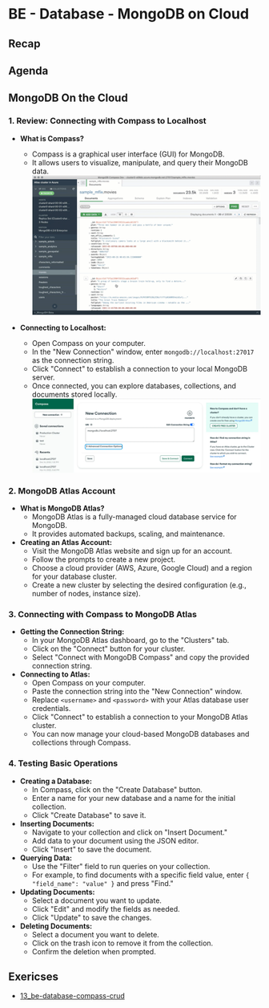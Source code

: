 # BE - Database - MongoDB on Cloud

## Recap


## Agenda

## MongoDB On the Cloud
### 1. Review: Connecting with Compass to Localhost
- **What is Compass?**
  - Compass is a graphical user interface (GUI) for MongoDB.
  - It allows users to visualize, manipulate, and query their MongoDB data.
  ![MongoDB Compass](./compass.gif)

- **Connecting to Localhost:**
  - Open Compass on your computer.
  - In the "New Connection" window, enter `mongodb://localhost:27017` as the connection string.
  - Click "Connect" to establish a connection to your local MongoDB server.
  - Once connected, you can explore databases, collections, and documents stored locally.
  ![MongoDB Connection](./connection.webp)

### 2. MongoDB Atlas Account
- **What is MongoDB Atlas?**
  - MongoDB Atlas is a fully-managed cloud database service for MongoDB.
  - It provides automated backups, scaling, and maintenance.
- **Creating an Atlas Account:**
  - Visit the MongoDB Atlas website and sign up for an account.
  - Follow the prompts to create a new project.
  - Choose a cloud provider (AWS, Azure, Google Cloud) and a region for your database cluster.
  - Create a new cluster by selecting the desired configuration (e.g., number of nodes, instance size).

### 3. Connecting with Compass to MongoDB Atlas
- **Getting the Connection String:**
  - In your MongoDB Atlas dashboard, go to the "Clusters" tab.
  - Click on the "Connect" button for your cluster.
  - Select "Connect with MongoDB Compass" and copy the provided connection string.
- **Connecting to Atlas:**
  - Open Compass on your computer.
  - Paste the connection string into the "New Connection" window.
  - Replace `<username>` and `<password>` with your Atlas database user credentials.
  - Click "Connect" to establish a connection to your MongoDB Atlas cluster.
  - You can now manage your cloud-based MongoDB databases and collections through Compass.

### 4. Testing Basic Operations
- **Creating a Database:**
  - In Compass, click on the "Create Database" button.
  - Enter a name for your new database and a name for the initial collection.
  - Click "Create Database" to save it.
- **Inserting Documents:**
  - Navigate to your collection and click on "Insert Document."
  - Add data to your document using the JSON editor.
  - Click "Insert" to save the document.
- **Querying Data:**
  - Use the "Filter" field to run queries on your collection.
  - For example, to find documents with a specific field value, enter `{ "field_name": "value" }` and press "Find."
- **Updating Documents:**
  - Select a document you want to update.
  - Click "Edit" and modify the fields as needed.
  - Click "Update" to save the changes.
- **Deleting Documents:**
  - Select a document you want to delete.
  - Click on the trash icon to remove it from the collection.
  - Confirm the deletion when prompted.




## Exericses
- [13_be-database-compass-crud](https://classroom.github.com/a/fu27-6_I)

